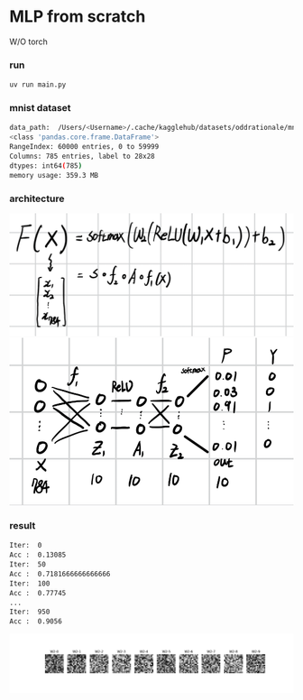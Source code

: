 # MLP from scratch
W/O torch

### run
``` bash
uv run main.py
```

### mnist dataset
``` bash
data_path:  /Users/<Username>/.cache/kagglehub/datasets/oddrationale/mnist-in-csv/versions/2
<class 'pandas.core.frame.DataFrame'>
RangeIndex: 60000 entries, 0 to 59999
Columns: 785 entries, label to 28x28
dtypes: int64(785)
memory usage: 359.3 MB
```

### architecture
![fig1](./assets/Figure_0.png)
![fig2](./assets/Figure_1.png)

### result
``` bash
Iter:  0
Acc :  0.13085
Iter:  50
Acc :  0.7181666666666666
Iter:  100
Acc :  0.77745
...
Iter:  950
Acc :  0.9056
```
![fig3](./assets/Figure_2.png)